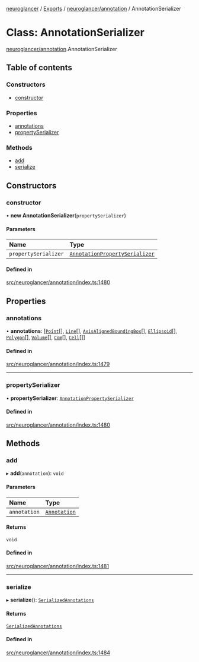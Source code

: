 [neuroglancer](../README.md) / [Exports](../modules.md) / [neuroglancer/annotation](../modules/neuroglancer_annotation.md) / AnnotationSerializer

# Class: AnnotationSerializer

[neuroglancer/annotation](../modules/neuroglancer_annotation.md).AnnotationSerializer

## Table of contents

### Constructors

- [constructor](neuroglancer_annotation.AnnotationSerializer.md#constructor)

### Properties

- [annotations](neuroglancer_annotation.AnnotationSerializer.md#annotations)
- [propertySerializer](neuroglancer_annotation.AnnotationSerializer.md#propertyserializer)

### Methods

- [add](neuroglancer_annotation.AnnotationSerializer.md#add)
- [serialize](neuroglancer_annotation.AnnotationSerializer.md#serialize)

## Constructors

### constructor

• **new AnnotationSerializer**(`propertySerializer`)

#### Parameters

| Name | Type |
| :------ | :------ |
| `propertySerializer` | [`AnnotationPropertySerializer`](neuroglancer_annotation.AnnotationPropertySerializer.md) |

#### Defined in

[src/neuroglancer/annotation/index.ts:1480](https://github.com/ActiveBrainAtlas2/neuroglancer/blob/91617476/src/neuroglancer/annotation/index.ts#L1480)

## Properties

### annotations

• **annotations**: [[`Point`](../interfaces/neuroglancer_annotation.Point.md)[], [`Line`](../interfaces/neuroglancer_annotation.Line.md)[], [`AxisAlignedBoundingBox`](../interfaces/neuroglancer_annotation.AxisAlignedBoundingBox.md)[], [`Ellipsoid`](../interfaces/neuroglancer_annotation.Ellipsoid.md)[], [`Polygon`](../interfaces/neuroglancer_annotation.Polygon.md)[], [`Volume`](../interfaces/neuroglancer_annotation.Volume.md)[], [`Com`](../interfaces/neuroglancer_annotation.Com.md)[], [`Cell`](../interfaces/neuroglancer_annotation.Cell.md)[]]

#### Defined in

[src/neuroglancer/annotation/index.ts:1479](https://github.com/ActiveBrainAtlas2/neuroglancer/blob/91617476/src/neuroglancer/annotation/index.ts#L1479)

___

### propertySerializer

• **propertySerializer**: [`AnnotationPropertySerializer`](neuroglancer_annotation.AnnotationPropertySerializer.md)

#### Defined in

[src/neuroglancer/annotation/index.ts:1480](https://github.com/ActiveBrainAtlas2/neuroglancer/blob/91617476/src/neuroglancer/annotation/index.ts#L1480)

## Methods

### add

▸ **add**(`annotation`): `void`

#### Parameters

| Name | Type |
| :------ | :------ |
| `annotation` | [`Annotation`](../modules/neuroglancer_annotation.md#annotation) |

#### Returns

`void`

#### Defined in

[src/neuroglancer/annotation/index.ts:1481](https://github.com/ActiveBrainAtlas2/neuroglancer/blob/91617476/src/neuroglancer/annotation/index.ts#L1481)

___

### serialize

▸ **serialize**(): [`SerializedAnnotations`](../interfaces/neuroglancer_annotation.SerializedAnnotations.md)

#### Returns

[`SerializedAnnotations`](../interfaces/neuroglancer_annotation.SerializedAnnotations.md)

#### Defined in

[src/neuroglancer/annotation/index.ts:1484](https://github.com/ActiveBrainAtlas2/neuroglancer/blob/91617476/src/neuroglancer/annotation/index.ts#L1484)
